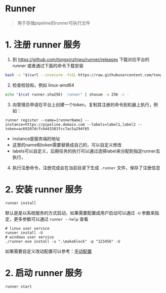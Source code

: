 # Runner

> 用于存储pipeline的runner可执行文件

# 1. 注册 runner 服务

1. 到 https://github.com/tongxinzhiwu/runner/releases 下载对应平台的 runner 或者通过下面的命令下载安装

```bash
bash -c "$(curl --insecure -fsSL https://raw.githubusercontent.com/tongxinzhiwu/runner/main/install.sh)"
```

2. 检查校验和，例如 linux-amd64 

```bash
echo "$(cat runner.sha256)  runner" | shasum -a 256 -c -
```

3. 向管理员申请在平台上创建一个token，复制其注册的命令到机器上执行，例如：

```shell
runner register --name={runnerName} --instance=https://pipeline.domain.com --labels=label1,label2 --token=ac69207dcfc6443381fcc7ac5a294f65
```
- instance是服务端的地址
- 这里的name和token需要替换成自己的，可以自定义修改
- labels可以自定义，后期任务的执行可以通过选择label来分配到指定runner去执行，

4. 执行注册命令，注册完成会在当前目录下生成 `.runner` 文件，保存了注册信息



# 2. 安装 runner 服务

```shell
runner install
```

默认是是以系统服务的方式启动，如果需要配置成用户启动可以通过 `-U` 参数来指定，更多参数可以通过 `runner --help` 查看

```shell
# linux user service
runner install -U
# windows user service
./runner.exe install -u ".\makeblock" -p "123456" -U
```

如果需要自定义改动配置可以参考：[手动配置](./INSTALL.md)

# 2. 启动 runner 服务

```shell
runner start
```


